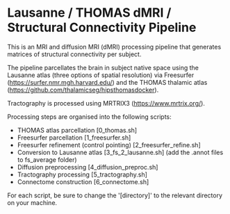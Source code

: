 # Lausanne / THOMAS dMRI / Structural Connectivity Pipeline

This is an MRI and diffusion MRI (dMRI) processing pipeline that generates matrices of structural connectivity per subject.

The pipeline parcellates the brain in subject native space using the Lausanne atlas (three options of spatial resolution) via Freesurfer (https://surfer.nmr.mgh.harvard.edu/) and the THOMAS thalamic atlas (https://github.com/thalamicseg/hipsthomasdocker). 

Tractography is processed using MRTRIX3 (https://www.mrtrix.org/).

Processing steps are organised into the following scripts:
* THOMAS atlas parcellation [0_thomas.sh]
* Freesurfer parcellation [1_freesurfer.sh]
* Freesurfer refinement (control pointing) [2_freesurfer_refine.sh]
* Conversion to Lausanne atlas [3_fs_2_lausanne.sh] (add the .annot files to fs_average folder)
* Diffusion preprocessing [4_diffusion_preproc.sh]
* Tractography processing [5_tractography.sh]
* Connectome construction [6_connectome.sh]

For each script, be sure to change the '[directory]' to the relevant directory on your machine. 
